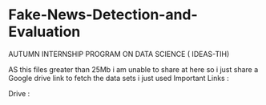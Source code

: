 # Fake-News-Detection-and-Evaluation
AUTUMN INTERNSHIP PROGRAM ON DATA SCIENCE ( IDEAS-TIH)

AS this files greater than 25Mb i am unable to share at here so i just share a Google drive link to fetch the data sets i just used
 Important Links : 

 Drive : 

